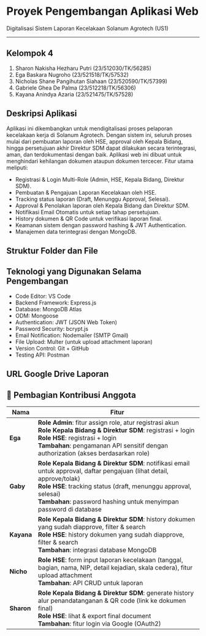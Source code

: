 # Proyek Pengembangan Aplikasi Web
Digitalisasi Sistem Laporan Kecelakaan Solanum Agrotech (US1)

---

## Kelompok 4

1. Sharon Nakisha Hezharu Putri (23/512030/TK/56285)
2. Ega Baskara Nugroho (23/521518/TK/57532)
3. Nicholas Shane Pangihutan Siahaan (23/520590/TK/57399)
4. Gabriele Ghea De Palma (23/512218/TK/56306)
5. Kayana Anindya Azaria (23/521475/TK/57528)

## Deskripsi Aplikasi
Aplikasi ini dikembangkan untuk mendigitalisasi proses pelaporan kecelakaan kerja di Solanum Agrotech. Dengan sistem ini, seluruh proses mulai dari pembuatan laporan oleh HSE, approval oleh Kepala Bidang, hingga persetujuan akhir Direktur SDM dapat dilakukan secara terintegrasi, aman, dan terdokumentasi dengan baik. Aplikasi web ini dibuat untuk menghindari kehilangan dokumen ataupun dokumen tercecer.
Fitur utama meliputi:
- Registrasi & Login Multi-Role (Admin, HSE, Kepala Bidang, Direktur SDM).
- Pembuatan & Pengajuan Laporan Kecelakaan oleh HSE.
- Tracking status laporan (Draft, Menunggu Approval, Selesai).
- Approval & Penolakan laporan oleh Kepala Bidang dan Direktur SDM.
- Notifikasi Email Otomatis untuk setiap tahap persetujuan.
- History dokumen & QR Code untuk verifikasi laporan final.
- Keamanan sistem dengan password hashing & JWT Authentication.
- Manajemen data terintegrasi dengan MongoDB.

## Struktur Folder dan File


## Teknologi yang Digunakan Selama Pengembangan
- Code Editor: VS Code
- Backend Framework: Express.js
- Database: MongoDB Atlas
- ODM: Mongoose
- Authentication: JWT (JSON Web Token)
- Password Security: bcrypt.js
- Email Notification: Nodemailer (SMTP Gmail)
- File Upload: Multer (untuk upload attachment laporan)
- Version Control: Git + GitHub
- Testing API: Postman

## URL Google Drive Laporan


## 👥 Pembagian Kontribusi Anggota

| Nama    | Fitur                                                                                                    |
|---------|-----------------------------------------------------------------------------------------------------------------|
| **Ega** | **Role Admin**: fitur assign role, atur registrasi akun <br> **Role Kepala Bidang & Direktur SDM**: registrasi + login <br> **Role HSE**: registrasi + login <br> **Tambahan**: pengamanan API sensitif dengan authorization (akses berdasarkan role) |
| **Gaby** | **Role Kepala Bidang & Direktur SDM**: notifikasi email untuk approval, daftar pengajuan (lihat detail, approve/tolak) <br> **Role HSE**: tracking status (draft, menunggu approval, selesai) <br> **Tambahan**: password hashing untuk menyimpan password di database |
| **Kayana** | **Role Kepala Bidang & Direktur SDM**: history dokumen yang sudah diapprove, filter & search <br> **Role HSE**: history dokumen yang sudah diapprove, filter & search <br> **Tambahan**: integrasi database MongoDB |
| **Nicho** | **Role HSE**: form input laporan kecelakaan (tanggal, bagian, nama, NIP, detail kejadian, skala cedera), fitur upload attachment <br> **Tambahan**: API CRUD untuk laporan |
| **Sharon** | **Role Kepala Bidang & Direktur SDM**: generate history alur penandatanganan & QR code (link ke dokumen final) <br> **Role HSE**: lihat & export final document <br> **Tambahan**: fitur login via Google (OAuth2) |
